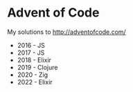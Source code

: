 # Advent of Code

My solutions to http://adventofcode.com/

* 2016 - JS
* 2017 - JS
* 2018 - Elixir
* 2019 - Clojure
* 2020 - Zig
* 2022 - Elixir
